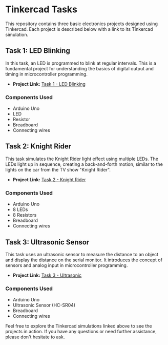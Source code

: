 # Tinkercad Tasks

This repository contains three basic electronics projects designed using Tinkercad. Each project is described below with a link to its Tinkercad simulation.

## Task 1: LED Blinking

In this task, an LED is programmed to blink at regular intervals. This is a fundamental project for understanding the basics of digital output and timing in microcontroller programming.

- **Project Link:** [Task 1 - LED Blinking](https://www.tinkercad.com/things/0WDlSXQgUrR-task-1-led-blinking?sharecode=5YdBrD_R1n0EBFcFwrOWj8qi9Itw5NO-CtN9xAnYzog)

### Components Used
- Arduino Uno
- LED
- Resistor
- Breadboard
- Connecting wires


## Task 2: Knight Rider

This task simulates the Knight Rider light effect using multiple LEDs. The LEDs light up in sequence, creating a back-and-forth motion, similar to the lights on the car from the TV show "Knight Rider".

- **Project Link:** [Task 2 - Knight Rider](https://www.tinkercad.com/things/4vYYWnPY1Gx-task-2-knight-rider?sharecode=bOFQEgtdpGvqc6Y4MRnBacFpBbT-J_1gQ08EcqT7k6I)

### Components Used
- Arduino Uno
- 8 LEDs
- 8 Resistors
- Breadboard
- Connecting wires



## Task 3: Ultrasonic Sensor

This task uses an ultrasonic sensor to measure the distance to an object and display the distance on the serial monitor. It introduces the concept of sensors and analog input in microcontroller programming.

- **Project Link:** [Task 3 - Ultrasonic](https://www.tinkercad.com/things/2Lad2hfxrxM-task-3-ultrasonic?sharecode=iZvwqYscVzXHW3HcGi-y06CgKPR2BwxiK_Tj-5H7-2o)

### Components Used
- Arduino Uno
- Ultrasonic Sensor (HC-SR04)
- Breadboard
- Connecting wires

Feel free to explore the Tinkercad simulations linked above to see the projects in action. If you have any questions or need further assistance, please don't hesitate to ask.